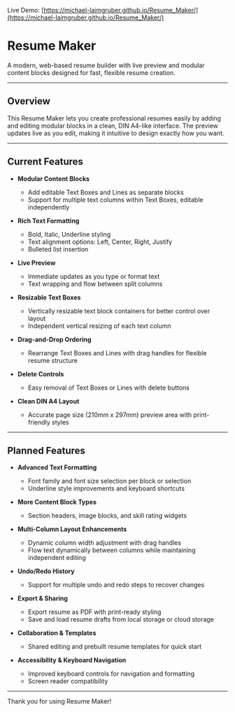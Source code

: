 Live Demo: [https://michael-laimgruber.github.io/Resume_Maker/](https://michael-laimgruber.github.io/Resume_Maker/)

# Resume Maker

A modern, web-based resume builder with live preview and modular content blocks designed for fast, flexible resume creation.

---

## Overview

This Resume Maker lets you create professional resumes easily by adding and editing modular blocks in a clean, DIN A4-like interface. The preview updates live as you edit, making it intuitive to design exactly how you want.

---

## Current Features

- **Modular Content Blocks**
  - Add editable Text Boxes and Lines as separate blocks
  - Support for multiple text columns within Text Boxes, editable independently

- **Rich Text Formatting**
  - Bold, Italic, Underline styling
  - Text alignment options: Left, Center, Right, Justify
  - Bulleted list insertion

- **Live Preview**
  - Immediate updates as you type or format text
  - Text wrapping and flow between split columns

- **Resizable Text Boxes**
  - Vertically resizable text block containers for better control over layout
  - Independent vertical resizing of each text column

- **Drag-and-Drop Ordering**
  - Rearrange Text Boxes and Lines with drag handles for flexible resume structure

- **Delete Controls**
  - Easy removal of Text Boxes or Lines with delete buttons

- **Clean DIN A4 Layout**
  - Accurate page size (210mm x 297mm) preview area with print-friendly styles

---

## Planned Features

- **Advanced Text Formatting**
  - Font family and font size selection per block or selection
  - Underline style improvements and keyboard shortcuts

- **More Content Block Types**
  - Section headers, image blocks, and skill rating widgets

- **Multi-Column Layout Enhancements**
  - Dynamic column width adjustment with drag handles
  - Flow text dynamically between columns while maintaining independent editing

- **Undo/Redo History**
  - Support for multiple undo and redo steps to recover changes

- **Export & Sharing**
  - Export resume as PDF with print-ready styling
  - Save and load resume drafts from local storage or cloud storage

- **Collaboration & Templates**
  - Shared editing and prebuilt resume templates for quick start

- **Accessibility & Keyboard Navigation**
  - Improved keyboard controls for navigation and formatting
  - Screen reader compatibility

---

Thank you for using Resume Maker!

